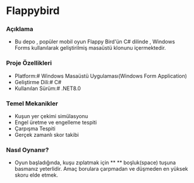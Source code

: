 # Flappybird
### Açıklama 
* Bu depo , popüler mobil oyun Flappy Bird'ün C# dilinde , Windows Forms kullanılarak geliştirilmiş masaüstü klonunu içermektedir.
### Proje Özellikleri
* Platform:# Windows Masaüstü Uygulaması(Windows Form Application)
* Geliştirme Dili:# C#
* Kullanılan Sürüm:# .NET8.0
### Temel Mekanikler
* Kuşun yer çekimi simülasyonu
* Engel üretme ve engelleme tespiti
* Çarpışma Tespiti
* Gerçek zamanlı skor takibi
### Nasıl Oynanır?
* Oyun başladığında, kuşu zıplatmak için ** ** boşluk(space) tuşuna basmanız yeterlidir. Amaç borulara çarpmadan ve düşmeden en yüksek skoru elde etmek.
  
